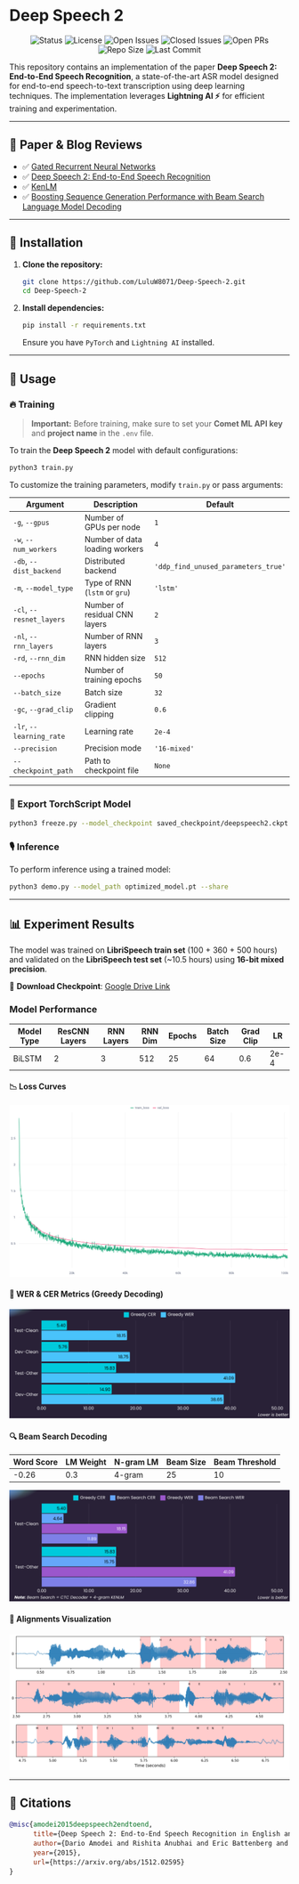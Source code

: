 # Deep Speech 2

<div align="center">

![Status](https://img.shields.io/badge/status-completed-green.svg) ![License](https://img.shields.io/github/license/LuluW8071/Deep-Speech-2) ![Open Issues](https://img.shields.io/github/issues/LuluW8071/Deep-Speech-2) ![Closed Issues](https://img.shields.io/github/issues-closed/LuluW8071/Deep-Speech-2) ![Open PRs](https://img.shields.io/github/issues-pr/LuluW8071/Deep-Speech-2) ![Repo Size](https://img.shields.io/github/repo-size/LuluW8071/Deep-Speech-2) ![Last Commit](https://img.shields.io/github/last-commit/LuluW8071/Deep-Speech-2)

</div>

This repository contains an implementation of the paper **Deep Speech 2: End-to-End Speech Recognition**, a state-of-the-art ASR model designed for end-to-end speech-to-text transcription using deep learning techniques. The implementation leverages **Lightning AI ⚡** for efficient training and experimentation.

---

## 📜 Paper & Blog Reviews

- ✅ [Gated Recurrent Neural Networks](https://arxiv.org/pdf/1412.3555)
- ✅ [Deep Speech 2: End-to-End Speech Recognition](https://arxiv.org/abs/1512.02595)
- ✅ [KenLM](https://kheafield.com/code/kenlm/)
- ✅ [Boosting Sequence Generation Performance with Beam Search Language Model Decoding](https://towardsdatascience.com/boosting-your-sequence-generation-performance-with-beam-search-language-model-decoding-74ee64de435a)

---

## 🚀 Installation

1. **Clone the repository:**
   ```bash
   git clone https://github.com/LuluW8071/Deep-Speech-2.git
   cd Deep-Speech-2
   ```

2. **Install dependencies:**
   ```bash
   pip install -r requirements.txt
   ```
   Ensure you have `PyTorch` and `Lightning AI` installed.

---

## 📖 Usage

### 🔥 Training

> **Important:** Before training, make sure to set your **Comet ML API key** and **project name** in the `.env` file.

To train the **Deep Speech 2** model with default configurations:
```bash
python3 train.py
```

To customize the training parameters, modify `train.py` or pass arguments:

| Argument | Description | Default |
|----------|-------------|---------|
| `-g`, `--gpus` | Number of GPUs per node | `1` |
| `-w`, `--num_workers` | Number of data loading workers | `4` |
| `-db`, `--dist_backend` | Distributed backend | `'ddp_find_unused_parameters_true'` |
| `-m`, `--model_type` | Type of RNN (`lstm` or `gru`) | `'lstm'` |
| `-cl`, `--resnet_layers` | Number of residual CNN layers | `2` |
| `-nl`, `--rnn_layers` | Number of RNN layers | `3` |
| `-rd`, `--rnn_dim` | RNN hidden size | `512` |
| `--epochs` | Number of training epochs | `50` |
| `--batch_size` | Batch size | `32` |
| `-gc`, `--grad_clip` | Gradient clipping | `0.6` |
| `-lr`, `--learning_rate` | Learning rate | `2e-4` |
| `--precision` | Precision mode | `'16-mixed'` |
| `--checkpoint_path` | Path to checkpoint file | `None` |

---

### 🧊 Export TorchScript Model

```bash
python3 freeze.py --model_checkpoint saved_checkpoint/deepspeech2.ckpt
```

### 🎙️ Inference

To perform inference using a trained model:
```bash
python3 demo.py --model_path optimized_model.pt --share
```

---

## 📊 Experiment Results

The model was trained on **LibriSpeech train set** (100 + 360 + 500 hours) and validated on the **LibriSpeech test set** (~10.5 hours) using **16-bit mixed precision**.

🔗 **Download Checkpoint**: [Google Drive Link](https://drive.google.com/file/d/14J6HhN_Op4c0y-up096eY_6_6D5JLIHb/view?usp=sharing)

### Model Performance

| Model Type | ResCNN Layers | RNN Layers | RNN Dim | Epochs | Batch Size | Grad Clip | LR |
|------------|---------------|------------|---------|--------|------------|-----------|----|
| BiLSTM     | 2             | 3          | 512     | 25     | 64         | 0.6       | 2e-4 |

#### 📉 Loss Curves
![Loss Curves](assets/loss_curves.png)

#### 📝 WER & CER Metrics (Greedy Decoding)
![Greedy Metrics](assets/greedy_metrics.png)

#### 🔍 Beam Search Decoding
| Word Score | LM Weight | N-gram LM | Beam Size | Beam Threshold |
|------------|-----------|-----------|-----------|----------------|
| -0.26       | 0.3       | 4-gram    | 25        | 10             |

![Beam Search Metrics](assets/beam_search_metrics.png)

#### 🔎 Alignments Visualization
![Alignments](assets/plot_alignments.png)

---

## 🔗 Citations

```bibtex
@misc{amodei2015deepspeech2endtoend,
      title={Deep Speech 2: End-to-End Speech Recognition in English and Mandarin},
      author={Dario Amodei and Rishita Anubhai and Eric Battenberg and Carl Case and others},
      year={2015},
      url={https://arxiv.org/abs/1512.02595}
}
```